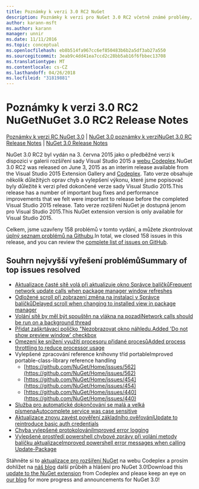 ```yaml
---
title: Poznámky k verzi 3.0 RC2 NuGet
description: Poznámky k verzi pro NuGet 3.0 RC2 včetně známé problémy, opravy chyb, přidaných funkcí a chcete.
author: karann-msft
ms.author: karann
manager: unnir
ms.date: 11/11/2016
ms.topic: conceptual
ms.openlocfilehash: eb8b514fa967cc6ef850483b6b2a5df3ab27a550
ms.sourcegitcommit: 3eab9c4dd41ea7ccd2c28bb5ab16f6fbbec13708
ms.translationtype: MT
ms.contentlocale: cs-CZ
ms.lasthandoff: 04/26/2018
ms.locfileid: "31819881"
---
```

# <a name="nuget-30-rc2-release-notes"></a><span data-ttu-id="57bc9-103">Poznámky k verzi 3.0 RC2 NuGet</span><span class="sxs-lookup"><span data-stu-id="57bc9-103">NuGet 3.0 RC2 Release Notes</span></span>

<span data-ttu-id="57bc9-104">[Poznámky k verzi RC NuGet 3.0](../release-notes/nuget-3.0-RC.md) | [NuGet 3.0 poznámky k verzi](../release-notes/nuget-3.0.0.md)</span><span class="sxs-lookup"><span data-stu-id="57bc9-104">[NuGet 3.0 RC Release Notes](../release-notes/nuget-3.0-RC.md) | [NuGet 3.0 Release Notes](../release-notes/nuget-3.0.0.md)</span></span>

<span data-ttu-id="57bc9-105">NuGet 3.0 RC2 byl vydán na 3. června 2015 jako o předběžné verzi k dispozici v galerii rozšíření sady Visual Studio 2015 a [webu Codeplex](https://nuget.codeplex.com/releases/view/615507).</span><span class="sxs-lookup"><span data-stu-id="57bc9-105">NuGet 3.0 RC2 was released on June 3, 2015 as an interim release available from the Visual Studio 2015 Extension Gallery and [Codeplex](https://nuget.codeplex.com/releases/view/615507).</span></span> <span data-ttu-id="57bc9-106">Tato verze obsahuje několik důležitých oprav chyb a vylepšení výkonu, které jsme popisovač byly důležité k verzi před dokončené verze sady Visual Studio 2015.</span><span class="sxs-lookup"><span data-stu-id="57bc9-106">This release has a number of important bug fixes and performance improvements that we felt were important to release before the completed Visual Studio 2015 release.</span></span> <span data-ttu-id="57bc9-107">Tato verze rozšíření NuGet je dostupná jenom pro Visual Studio 2015.</span><span class="sxs-lookup"><span data-stu-id="57bc9-107">This NuGet extension version is only available for Visual Studio 2015.</span></span>

<span data-ttu-id="57bc9-108">Celkem, jsme uzavřeny 158 problémů v tomto vydání, a můžete zkontrolovat [úplný seznam problémů na Githubu](https://github.com/NuGet/Home/issues?utf8=%E2%9C%93&q=is%3Aclosed+milestone%3A3.0.0-RTM+sort%3Aupdated-asc+updated%3A%3C%3D2015-06-01).</span><span class="sxs-lookup"><span data-stu-id="57bc9-108">In total, we closed 158 issues in this release, and you can review the [complete list of issues on GitHub](https://github.com/NuGet/Home/issues?utf8=%E2%9C%93&q=is%3Aclosed+milestone%3A3.0.0-RTM+sort%3Aupdated-asc+updated%3A%3C%3D2015-06-01).</span></span>

## <a name="summary-of-top-issues-resolved"></a><span data-ttu-id="57bc9-109">Souhrn nejvyšší vyřešení problémů</span><span class="sxs-lookup"><span data-stu-id="57bc9-109">Summary of top issues resolved</span></span>

* [<span data-ttu-id="57bc9-110">Aktualizace časté sítě volá při aktualizuje okno Správce balíčků</span><span class="sxs-lookup"><span data-stu-id="57bc9-110">Frequent network update calls when package manager window refreshes</span></span>](https://github.com/NuGet/Home/issues/515)
* [<span data-ttu-id="57bc9-111">Odložené scroll při zobrazení změna na instalaci v Správce balíčků</span><span class="sxs-lookup"><span data-stu-id="57bc9-111">Delayed scroll when changing to installed view in package manager</span></span>](https://github.com/NuGet/Home/issues/519)
* [<span data-ttu-id="57bc9-112">Volání sítě by měl být spouštěn na vlákna na pozadí</span><span class="sxs-lookup"><span data-stu-id="57bc9-112">Network calls should be run on a background thread</span></span>](https://github.com/NuGet/Home/issues/516)
* [<span data-ttu-id="57bc9-113">Přidat zaškrtávací políčko "Nezobrazovat okno náhledu.</span><span class="sxs-lookup"><span data-stu-id="57bc9-113">Added 'Do not show preview window' checkbox</span></span>](https://github.com/NuGet/Home/issues/566)
* [<span data-ttu-id="57bc9-114">Omezení ke snížení využití procesoru přidané procesů</span><span class="sxs-lookup"><span data-stu-id="57bc9-114">Added process throttling to reduce processor usage</span></span>](https://github.com/NuGet/Home/issues/356)
* <span data-ttu-id="57bc9-115">Vylepšené zpracování reference knihovny tříd portable</span><span class="sxs-lookup"><span data-stu-id="57bc9-115">Improved portable-class-library reference handling</span></span>
    * [https://github.com/NuGet/Home/issues/562](https://github.com/NuGet/Home/issues/562)
    * [https://github.com/NuGet/Home/issues/454](https://github.com/NuGet/Home/issues/454)
    * [https://github.com/NuGet/Home/issues/440](https://github.com/NuGet/Home/issues/440)
* [<span data-ttu-id="57bc9-116">Služba pro automatické dokončování se malá a velká písmena</span><span class="sxs-lookup"><span data-stu-id="57bc9-116">Autocomplete service was case sensitive</span></span>](https://github.com/NuGet/Home/issues/198)
* [<span data-ttu-id="57bc9-117">Aktualizace znovu zavést pověření základního ověřování</span><span class="sxs-lookup"><span data-stu-id="57bc9-117">Update to reintroduce basic auth credentials</span></span>](https://github.com/NuGet/Home/issues/456)
* [<span data-ttu-id="57bc9-118">Chyba vylepšené protokolování</span><span class="sxs-lookup"><span data-stu-id="57bc9-118">Improved error logging</span></span>](https://github.com/NuGet/Home/issues/407)
* [<span data-ttu-id="57bc9-119">Vylepšené prostředí powershell chybové zprávy při volání metody balíčku aktualizace</span><span class="sxs-lookup"><span data-stu-id="57bc9-119">Improved powershell error messages when calling Update-Package</span></span>](https://github.com/NuGet/Home/issues/5)

<span data-ttu-id="57bc9-120">Stáhněte si to [aktualizace pro rozšíření NuGet](https://nuget.codeplex.com/releases/view/615507) na webu Codeplex a prosím dohlížet na [náš blog](http://blog.nuget.org) další průběh a hlášení pro NuGet 3.0!</span><span class="sxs-lookup"><span data-stu-id="57bc9-120">Download this [update to the NuGet extension](https://nuget.codeplex.com/releases/view/615507) from Codeplex and please keep an eye on [our blog](http://blog.nuget.org) for more progress and announcements for NuGet 3.0!</span></span>